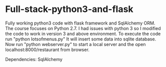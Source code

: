 # Full-stack-python3-and-flask
Fully working python3 code with flask framework and SqlAlchemy ORM. The course focuses on Python 2.7. I had issues with python 3 so I modified the code to work in version 3 and above environment.
To execute the code run "python lotsofmenus.py"
It will insert some data into sqlite database.
Now run "python webserver.py" to start a local server and the open localhost:8000/restaurant from browser.

Dependencies: SqlAlchemy
